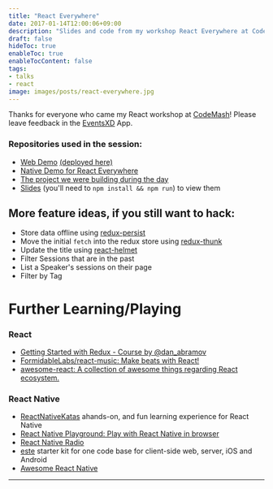 ```yaml
---
title: "React Everywhere"
date: 2017-01-14T12:00:06+09:00
description: "Slides and code from my workshop React Everywhere at CodeMash 2017 where I had attendees build a conference schedule using both React and React Native, while sharing the redux store from both."
draft: false
hideToc: true
enableToc: true
enableTocContent: false
tags: 
- talks
- react
image: images/posts/react-everywhere.jpg
---
```


Thanks for everyone who came my React workshop at [CodeMash](http://codemash.org)! Please leave feedback in the [EventsXD](https://eventsxd.com/download) App.

### Repositories used in the session:

* [Web Demo](https://github.com/ignu/react-everywhere-web-demo) [(deployed here)](http://codemash.surge.sh)
* [Native Demo for React Everywhere](https://github.com/ignu/react-everywhere-native-demo)
* [The project we were building during the day](https://github.com/ignu/codemash-react-workshop)
* [Slides](https://github.com/ignu/react-everywhere-workshop) (you'll need to `npm install && npm run`) to  view them

## More feature ideas, if you still want to hack:

  * Store data offline using [redux-persist](https://github.com/rt2zz/redux-persist)
  * Move the initial `fetch` into the redux store using [redux-thunk](https://github.com/gaearon/redux-thunk)
  * Update the title using [react-helmet](https://github.com/nfl/react-helmet)
  * Filter Sessions that are in the past
  * List a Speaker's sessions on their page
  * Filter by Tag

# Further Learning/Playing

### React

* [Getting Started with Redux - Course by @dan_abramov](https://egghead.io/courses/getting-started-with-redux)
* [FormidableLabs/react-music: Make beats with React!](https://github.com/FormidableLabs/react-music)
* [awesome-react: A collection of awesome things regarding React ecosystem.](https://github.com/enaqx/awesome-react)

### React Native

  * [ReactNativeKatas](https://github.com/jondot/ReactNativeKatas)  ahands-on, and fun learning experience for React Native
  * [React Native Playground: Play with React Native in browser](https://rnplay.org/)
  * [React Native Radio](https://devchat.tv/react-native-radio)
  * [este](http://github.com/este/este) starter kit for one code base for client-side web, server, iOS and Android
  * [Awesome React Native](https://github.com/jondot/awesome-react-native)

---

